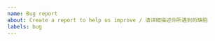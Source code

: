 ```yaml
---
name: Bug report
about: Create a report to help us improve / 请详细描述你所遇到的缺陷
labels: bug
---
```


<!--
Bug report?
* Please describe the steps to reproduce as detailed as possible.

发现了什么 bug？
* 请描述一下重现的步骤，越详细越好。
-->
